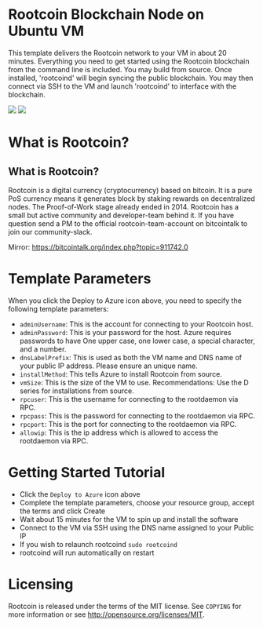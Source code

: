 # Rootcoin Blockchain Node on Ubuntu VM

This template delivers the Rootcoin network to your VM in about 20 minutes.  Everything you need to get started using the Rootcoin blockchain from the command line is included. 
You may build from source.  Once installed, 'rootcoind' will begin syncing the public blockchain. 
You may then connect via SSH to the VM and launch 'rootcoind' to interface with the blockchain.

<a href="https://portal.azure.com/#create/Microsoft.Template/uri/https%3A%2F%2Fraw.githubusercontent.com%2FAzure%2Fazure-quickstart-templates%2Fmaster%2Frootcoin-blockchain-ubuntu%2Fazuredeploy.json" target="_blank"><img src="http://azuredeploy.net/deploybutton.png"/></a>
<a href="http://armviz.io/#/?load=https%3A%2F%2Fraw.githubusercontent.com%2FAzure%2Fazure-quickstart-templates%2Fmaster%2Frootcoin-blockchain-ubuntu%2Fazuredeploy.json" target="_blank"><img src="http://armviz.io/visualizebutton.png"/></a>

# What is Rootcoin?

What is Rootcoin?
----------------

Rootcoin is a digital currency (cryptocurrency) based on bitcoin. It is a pure PoS currency means it generates block by staking rewards on decentralized nodes. The Proof-of-Work stage already ended in 2014. Rootcoin has a small but active community and developer-team behind it. If you have question send a PM to the official rootcoin-team-account on bitcointalk to join our community-slack.

Mirror: https://bitcointalk.org/index.php?topic=911742.0

# Template Parameters

When you click the Deploy to Azure icon above, you need to specify the following template parameters:

* `adminUsername`: This is the account for connecting to your Rootcoin host.
* `adminPassword`: This is your password for the host.  Azure requires passwords to have One upper case, one lower case, a special character, and a number.
* `dnsLabelPrefix`: This is used as both the VM name and DNS name of your public IP address.  Please ensure an unique name.
* `installMethod`: This tells Azure to install Rootcoin from source.
* `vmSize`: This is the size of the VM to use.  Recommendations: Use the D series for installations from source.
* `rpcuser`: This is the username for connecting to the rootdaemon via RPC.
* `rpcpass`: This is the password for connecting to the rootdaemon via RPC.
* `rpcport`: This is the port for connecting to the rootdaemon via RPC.
* `allowip`: This is the ip address which is allowed to access the rootdaemon via RPC.

# Getting Started Tutorial

* Click the `Deploy to Azure` icon above
* Complete the template parameters, choose your resource group, accept the terms and click Create
* Wait about 15 minutes for the VM to spin up and install the software
* Connect to the VM via SSH using the DNS name assigned to your Public IP
* If you wish to relaunch rootcoind `sudo rootcoind`
* rootcoind will run automatically on restart

# Licensing

Rootcoin is released under the terms of the MIT license. See `COPYING` for more information or see http://opensource.org/licenses/MIT.
